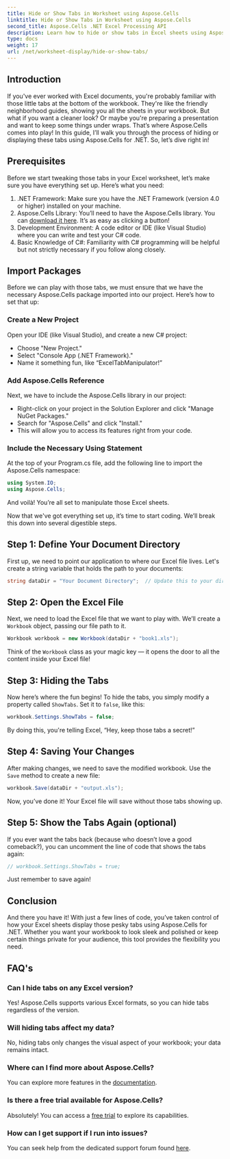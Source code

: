 ```yaml
---
title: Hide or Show Tabs in Worksheet using Aspose.Cells
linktitle: Hide or Show Tabs in Worksheet using Aspose.Cells
second_title: Aspose.Cells .NET Excel Processing API
description: Learn how to hide or show tabs in Excel sheets using Aspose.Cells for .NET in this comprehensive, step-by-step tutorial.
type: docs
weight: 17
url: /net/worksheet-display/hide-or-show-tabs/
---
```

## Introduction

If you've ever worked with Excel documents, you're probably familiar with those little tabs at the bottom of the workbook. They're like the friendly neighborhood guides, showing you all the sheets in your workbook. But what if you want a cleaner look? Or maybe you're preparing a presentation and want to keep some things under wraps. That’s where Aspose.Cells comes into play! In this guide, I’ll walk you through the process of hiding or displaying these tabs using Aspose.Cells for .NET. So, let’s dive right in!

## Prerequisites

Before we start tweaking those tabs in your Excel worksheet, let’s make sure you have everything set up. Here’s what you need:

1. .NET Framework: Make sure you have the .NET Framework (version 4.0 or higher) installed on your machine.
2. Aspose.Cells Library: You’ll need to have the Aspose.Cells library. You can [download it here](https://releases.aspose.com/cells/net/). It’s as easy as clicking a button!
3. Development Environment: A code editor or IDE (like Visual Studio) where you can write and test your C# code.
4. Basic Knowledge of C#: Familiarity with C# programming will be helpful but not strictly necessary if you follow along closely.

## Import Packages

Before we can play with those tabs, we must ensure that we have the necessary Aspose.Cells package imported into our project. Here’s how to set that up:

### Create a New Project

Open your IDE (like Visual Studio), and create a new C# project:

- Choose "New Project."
- Select "Console App (.NET Framework)." 
- Name it something fun, like “ExcelTabManipulator!”

### Add Aspose.Cells Reference

Next, we have to include the Aspose.Cells library in our project:

- Right-click on your project in the Solution Explorer and click "Manage NuGet Packages."
- Search for "Aspose.Cells" and click "Install." 
- This will allow you to access its features right from your code.

### Include the Necessary Using Statement

At the top of your Program.cs file, add the following line to import the Aspose.Cells namespace:

```csharp
using System.IO;
using Aspose.Cells;
```

And voilà! You’re all set to manipulate those Excel sheets.

Now that we've got everything set up, it’s time to start coding. We’ll break this down into several digestible steps.

## Step 1: Define Your Document Directory

First up, we need to point our application to where our Excel file lives. Let's create a string variable that holds the path to your documents:

```csharp
string dataDir = "Your Document Directory";  // Update this to your directory path
```

## Step 2: Open the Excel File

Next, we need to load the Excel file that we want to play with. We’ll create a `Workbook` object, passing our file path to it.

```csharp
Workbook workbook = new Workbook(dataDir + "book1.xls");
```

Think of the `Workbook` class as your magic key — it opens the door to all the content inside your Excel file!

## Step 3: Hiding the Tabs

Now here’s where the fun begins! To hide the tabs, you simply modify a property called `ShowTabs`. Set it to `false`, like this:

```csharp
workbook.Settings.ShowTabs = false;
```

By doing this, you're telling Excel, “Hey, keep those tabs a secret!”

## Step 4: Saving Your Changes

After making changes, we need to save the modified workbook. Use the `Save` method to create a new file:

```csharp
workbook.Save(dataDir + "output.xls");
```

Now, you’ve done it! Your Excel file will save without those tabs showing up.

## Step 5: Show the Tabs Again (optional)

If you ever want the tabs back (because who doesn’t love a good comeback?), you can uncomment the line of code that shows the tabs again:

```csharp
// workbook.Settings.ShowTabs = true;
```

Just remember to save again!

## Conclusion

And there you have it! With just a few lines of code, you’ve taken control of how your Excel sheets display those pesky tabs using Aspose.Cells for .NET. Whether you want your workbook to look sleek and polished or keep certain things private for your audience, this tool provides the flexibility you need. 

## FAQ's

### Can I hide tabs on any Excel version?
Yes! Aspose.Cells supports various Excel formats, so you can hide tabs regardless of the version.

### Will hiding tabs affect my data?
No, hiding tabs only changes the visual aspect of your workbook; your data remains intact.

### Where can I find more about Aspose.Cells?
You can explore more features in the [documentation](https://reference.aspose.com/cells/net/).

### Is there a free trial available for Aspose.Cells?
Absolutely! You can access a [free trial](https://releases.aspose.com/) to explore its capabilities.

### How can I get support if I run into issues?
You can seek help from the dedicated support forum found [here](https://forum.aspose.com/c/cells/9).
